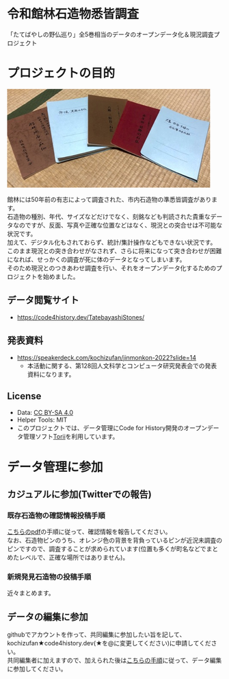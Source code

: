 # 令和館林石造物悉皆調査

「たてばやしの野仏巡り」全5巻相当のデータのオープンデータ化＆現況調査プロジェクト

# プロジェクトの目的

![館林石造物悉皆調査本](https://github.com/code4history/TatebayashiStones/blob/master/surveybooks.jpg?raw=true)

館林には50年前の有志によって調査された、市内石造物の準悉皆調査があります。  
石造物の種別、年代、サイズなどだけでなく、刻銘なども判読された貴重なデータなのですが、反面、写真や正確な位置などはなく、現況との突合せは不可能な状況です。  
加えて、デジタル化もされておらず、統計/集計操作などもできない状況です。  
このまま現況との突き合わせがなされず、さらに将来になって突き合わせが困難になれば、せっかくの調査が死に体のデータとなってしまいます。  
そのため現況とのつきあわせ調査を行い、それをオープンデータ化するためのプロジェクトを始めました。

## データ閲覧サイト

* https://code4history.dev/TatebayashiStones/

## 発表資料

* https://speakerdeck.com/kochizufan/jinmonkon-2022?slide=14
    * 本活動に関する、第128回人文科学とコンピュータ研究発表会での発表資料になります。

## License

* Data: [CC BY-SA 4.0](https://creativecommons.org/licenses/by-sa/4.0/deed.ja)
* Helper Tools: MIT
* このプロジェクトでは、データ管理にCode for History開発のオープンデータ管理ソフト[Torii](https://github.com/code4history/Torii)を利用しています。

# データ管理に参加

## カジュアルに参加(Twitterでの報告)

### 既存石造物の確認情報投稿手順

[こちらのpdf](https://github.com/code4history/TatebayashiStones/blob/master/%E9%A4%A8%E6%9E%97%E5%B8%82%E3%81%AE%E7%9F%B3%E9%80%A0%E7%89%A9%E8%AA%BF%E6%9F%BB.pdf)の手順に従って、確認情報を報告してください。  
なお、石造物ピンのうち、オレンジ色の背景を背負っているピンが近況未調査のピンですので、調査することが求められています(位置も多くが町名などでまとめたレベルで、正確な場所ではありません)。

### 新規発見石造物の投稿手順

近々まとめます。

## データの編集に参加

githubでアカウントを作って、共同編集に参加したい旨を記して、kochizufan★code4history.dev(★を@に変更してください)に申請してください。  
共同編集者に加えますので、加えられた後は[こちらの手順](https://github.com/code4history/TatebayashiStones/wiki/%E5%85%B1%E5%90%8C%E7%B7%A8%E9%9B%86%E8%80%85%E3%81%A8%E3%81%97%E3%81%A6%E3%81%AE%E5%8F%82%E5%8A%A0)に従って、データ編集に参加してください。
